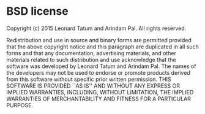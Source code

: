 # BSD license
Copyright (c) 2015 Leonard Tatum and Arindam Pal. All rights reserved.

Redistribution and use in source and binary forms are permitted provided that the above 
copyright notice and this paragraph are duplicated in all such forms and that any documentation, 
advertising materials, and other materials related to such distribution and use acknowledge that 
the software was developed by Leonard Tatum and Arindam Pal. The names of the developers may not be 
used to endorse or promote products derived from this software without specific prior written permission. 
THIS SOFTWARE IS PROVIDED ``AS IS'' AND WITHOUT ANY EXPRESS OR IMPLIED WARRANTIES, INCLUDING, 
WITHOUT LIMITATION, THE IMPLIED WARRANTIES OF MERCHANTABILITY AND FITNESS FOR A PARTICULAR PURPOSE.
